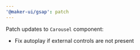 ```yaml
---
'@maker-ui/gsap': patch
---
```


Patch updates to `Carousel` component:

- Fix autoplay if external controls are not present
